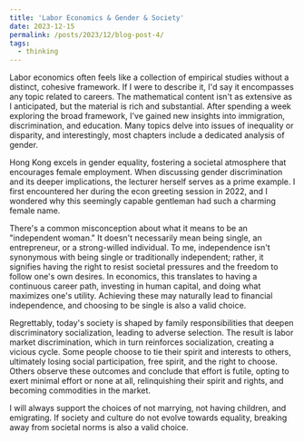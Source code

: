 ```yaml
---
title: 'Labor Economics & Gender & Society'
date: 2023-12-15 
permalink: /posts/2023/12/blog-post-4/
tags:
  - thinking
---
```


Labor economics often feels like a collection of empirical studies without a distinct, cohesive framework. If I were to describe it, I'd say it encompasses any topic related to careers. The mathematical content isn't as extensive as I anticipated, but the material is rich and substantial. After spending a week exploring the broad framework, I've gained new insights into immigration, discrimination, and education. Many topics delve into issues of inequality or disparity, and interestingly, most chapters include a dedicated analysis of gender.

Hong Kong excels in gender equality, fostering a societal atmosphere that encourages female employment. When discussing gender discrimination and its deeper implications, the lecturer herself serves as a prime example. I first encountered her during the econ greeting session in 2022, and I wondered why this seemingly capable gentleman had such a charming female name.

There's a common misconception about what it means to be an "independent woman." It doesn't necessarily mean being single, an entrepreneur, or a strong-willed individual. To me, independence isn't synonymous with being single or traditionally independent; rather, it signifies having the right to resist societal pressures and the freedom to follow one's own desires. In economics, this translates to having a continuous career path, investing in human capital, and doing what maximizes one's utility. Achieving these may naturally lead to financial independence, and choosing to be single is also a valid choice.

Regrettably, today's society is shaped by family responsibilities that deepen discriminatory socialization, leading to adverse selection. The result is labor market discrimination, which in turn reinforces socialization, creating a vicious cycle. Some people choose to tie their spirit and interests to others, ultimately losing social participation, free spirit, and the right to choose. Others observe these outcomes and conclude that effort is futile, opting to exert minimal effort or none at all, relinquishing their spirit and rights, and becoming commodities in the market.

I will always support the choices of not marrying, not having children, and emigrating. If society and culture do not evolve towards equality, breaking away from societal norms is also a valid choice.
